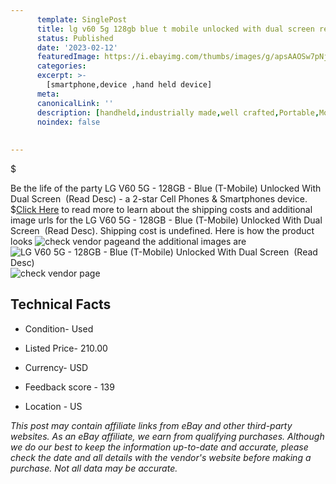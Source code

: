 ```yaml
---
      template: SinglePost
      title: lg v60 5g 128gb blue t mobile unlocked with dual screen read desc 
      status: Published
      date: '2023-02-12'
      featuredImage: https://i.ebayimg.com/thumbs/images/g/apsAAOSw7pNjyeJF/s-l225.jpg
      categories: 
      excerpt: >-
        [smartphone,device ,hand held device]
      meta:
      canonicalLink: ''
      description: [handheld,industrially made,well crafted,Portable,Mobile,Compact,Convenient,Lightweight,Maneuverable,Man-portable,Miniature,Carriable,Hand-held,Light,Holdable,Transportable,Mobile device,Pocket-sized,On-the-go,Wireless,Cordless,Compact size,Convenient size, smartphone,device ,hand held device]
      noindex: false
      
        
---
```

$

Be the life of the party LG V60 5G - 128GB - Blue (T-Mobile) Unlocked With Dual Screen  (Read Desc) - a 2-star Cell Phones & Smartphones device.
$[Click Here](https://www.ebay.com/itm/394452849553?hash=item5bd738d391%3Ag%3AapsAAOSw7pNjyeJF&mkevt=1&mkcid=1&mkrid=711-53200-19255-0&campid=%253CePNCampaignId%253E&customid=%253CreferenceId%253E&toolid=10049) to read more to learn about the shipping costs and additional image urls for the LG V60 5G - 128GB - Blue (T-Mobile) Unlocked With Dual Screen  (Read Desc). Shipping cost is undefined. Here is how the product looks ![check vendor page](https://i.ebayimg.com/thumbs/images/g/apsAAOSw7pNjyeJF/s-l225.jpg)and the additional images are![LG V60 5G - 128GB - Blue (T-Mobile) Unlocked With Dual Screen  (Read Desc)](https://i.ebayimg.com/images/g/apsAAOSw7pNjyeJF/s-l1600.jpg)![check vendor page](https://origin-galleryplus.ebayimg.com/ws/web/394452849553_2_0_1/225x225.jpg,https://origin-galleryplus.ebayimg.com/ws/web/394452849553_3_0_1/225x225.jpg,https://origin-galleryplus.ebayimg.com/ws/web/394452849553_4_0_1/225x225.jpg,https://origin-galleryplus.ebayimg.com/ws/web/394452849553_5_0_1/225x225.jpg,https://origin-galleryplus.ebayimg.com/ws/web/394452849553_6_0_1/225x225.jpg,https://origin-galleryplus.ebayimg.com/ws/web/394452849553_7_0_1/225x225.jpg,https://origin-galleryplus.ebayimg.com/ws/web/394452849553_8_0_1/225x225.jpg,https://origin-galleryplus.ebayimg.com/ws/web/394452849553_9_0_1/225x225.jpg,https://origin-galleryplus.ebayimg.com/ws/web/394452849553_10_0_1/225x225.jpg,https://origin-galleryplus.ebayimg.com/ws/web/394452849553_11_0_1/225x225.jpg,https://origin-galleryplus.ebayimg.com/ws/web/394452849553_12_0_1/225x225.jpg)



 ## Technical Facts 



     
      

 - Condition- Used 


      

 - Listed Price- 210.00 


      

 - Currency- USD 


      

 - Feedback score - 139 


      

 - Location - US 


      
      

 *_This post may contain affiliate links from eBay and other third-party websites. As an eBay affiliate, we earn from qualifying purchases. Although we do our best to keep the information up-to-date and accurate, please check the date and all details with the vendor's website before making a purchase. Not all data may be accurate._*






